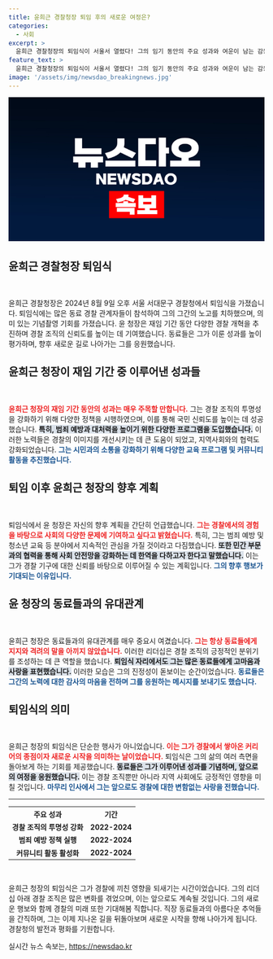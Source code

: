 ```yaml
---
title: 윤희근 경찰청장 퇴임 후의 새로운 여정은?
categories:
  - 사회
excerpt: >
  윤희근 경찰청장의 퇴임식이 서울서 열렸다! 그의 임기 동안의 주요 성과와 여운이 남는 감동의 순간을 함께하다. 클릭해서 상세한 이야기를 만나보세요!
feature_text: >
  윤희근 경찰청장의 퇴임식이 서울서 열렸다! 그의 임기 동안의 주요 성과와 여운이 남는 감동의 순간을 함께하다. 클릭해서 상세한 이야기를 만나보세요!
image: '/assets/img/newsdao_breakingnews.jpg'
---
```


<p><img src="/assets/img/newsdao_breakingnews.jpg" alt="cryptoinkorea 속보" /></p>

<h2 data-ke-size="size26">윤희근 경찰청장 퇴임식</h2>

<p data-ke-size="size16">&nbsp;</p>

<p>윤희근 경찰청장은 2024년 8월 9일 오후 서울 서대문구 경찰청에서 퇴임식을 가졌습니다. 퇴임식에는 많은 동료 경찰 관계자들이 참석하여 그의 그간의 노고를 치하했으며, 의미 있는 기념촬영 기회를 가졌습니다. 윤 청장은 재임 기간 동안 다양한 경찰 개혁을 추진하며 경찰 조직의 신뢰도를 높이는 데 기여했습니다. 동료들은 그가 이룬 성과를 높이 평가하며, 향후 새로운 길로 나아가는 그를 응원했습니다.</p>

<h2 data-ke-size="size26">윤희근 청장이 재임 기간 중 이루어낸 성과들</h2>

<p data-ke-size="size16">&nbsp;</p>

<p><b><span style="color: #ee2323;">윤희근 청장의 재임 기간 동안의 성과는 매우 주목할 만합니다.</span></b> 그는 경찰 조직의 투명성을 강화하기 위해 다양한 정책을 시행하였으며, 이를 통해 국민 신뢰도를 높이는 데 성공했습니다. <b><span style="background-color: #21538527;">특히, 범죄 예방과 대처력을 높이기 위한 다양한 프로그램을 도입했습니다.</span></b> 이러한 노력들은 경찰의 이미지를 개선시키는 데 큰 도움이 되었고, 지역사회와의 협력도 강화되었습니다. <b><span style="color: #1a5490;">그는 시민과의 소통을 강화하기 위해 다양한 교육 프로그램 및 커뮤니티 활동을 추진했습니다.</span></b></p>

<h2 data-ke-size="size26">퇴임 이후 윤희근 청장의 향후 계획</h2>

<p data-ke-size="size16">&nbsp;</p>

<p>퇴임식에서 윤 청장은 자신의 향후 계획을 간단히 언급했습니다. <b><span style="color: #ee2323;">그는 경찰에서의 경험을 바탕으로 사회의 다양한 문제에 기여하고 싶다고 밝혔습니다.</span></b> 특히, 그는 범죄 예방 및 청소년 교육 등 분야에서 지속적인 관심을 가질 것이라고 다짐했습니다. <b><span style="background-color: #21538527;">또한 민간 부문과의 협력을 통해 사회 안전망을 강화하는 데 한역을 다하고자 한다고 말했습니다.</span></b> 이는 그가 경찰 기구에 대한 신뢰를 바탕으로 이루어질 수 있는 계획입니다. <b><span style="color: #1a5490;">그의 향후 행보가 기대되는 이유입니다.</span></b></p>

<h2 data-ke-size="size26">윤 청장의 동료들과의 유대관계</h2>

<p data-ke-size="size16">&nbsp;</p>

<p>윤희근 청장은 동료들과의 유대관계를 매우 중요시 여겼습니다. <b><span style="color: #ee2323;">그는 항상 동료들에게 지지와 격려의 말을 아끼지 않았습니다.</span></b> 이러한 리더십은 경찰 조직의 긍정적인 분위기를 조성하는 데 큰 역할을 했습니다. <b><span style="background-color: #21538527;">퇴임식 자리에서도 그는 많은 동료들에게 고마움과 사랑을 표현했습니다.</span></b> 이러한 모습은 그의 진정성이 돋보이는 순간이었습니다. <b><span style="color: #1a5490;">동료들은 그간의 노력에 대한 감사의 마음을 전하며 그를 응원하는 메시지를 보내기도 했습니다.</span></b></p>

<h2 data-ke-size="size26">퇴임식의 의미</h2>

<p data-ke-size="size16">&nbsp;</p>

<p>윤희근 청장의 퇴임식은 단순한 행사가 아니었습니다. <b><span style="color: #ee2323;">이는 그가 경찰에서 쌓아온 커리어의 종점이자 새로운 시작을 의미하는 날이었습니다.</span></b> 퇴임식은 그의 삶의 여러 측면을 돌아보게 하는 기회를 제공했습니다. <b><span style="background-color: #21538527;">동료들은 그가 이루어낸 성과를 기념하며, 앞으로의 여정을 응원했습니다.</span></b> 이는 경찰 조직뿐만 아니라 지역 사회에도 긍정적인 영향을 미칠 것입니다. <b><span style="color: #1a5490;">마무리 인사에서 그는 앞으로도 경찰에 대한 변함없는 사랑을 전했습니다.</span></b></p>

<hr>

<table>
    <tr>
        <th><b>주요 성과</b></th>
        <th><b>기간</b></th>
    </tr>
    <tr>
        <td style="text-align: center; height: 17px;"><b>경찰 조직의 투명성 강화</b></td>
        <td style="text-align: center; height: 17px;"><b>2022-2024</b></td>
    </tr>
    <tr>
        <td style="text-align: center; height: 17px;"><b>범죄 예방 정책 실행</b></td>
        <td style="text-align: center; height: 17px;"><b>2022-2024</b></td>
    </tr>
    <tr>
        <td style="text-align: center; height: 17px;"><b>커뮤니티 활동 활성화</b></td>
        <td style="text-align: center; height: 17px;"><b>2022-2024</b></td>
    </tr>
</table>

<p data-ke-size="size16">&nbsp;</p>

<p>윤희근 청장의 퇴임식은 그가 경찰에 끼친 영향을 되새기는 시간이었습니다. 그의 리더십 아래 경찰 조직은 많은 변화를 겪었으며, 이는 앞으로도 계속될 것입니다. 그의 새로운 행보와 함께 경찰의 미래 또한 기대해봄 직합니다. 직장 동료들과의 아름다운 추억들을 간직하며, 그는 이제 지나온 길을 뒤돌아보며 새로운 시작을 향해 나아가게 됩니다. 경찰청의 발전과 평화를 기원합니다.</p>
실시간 뉴스 속보는, <a href="https://newsdao.kr" rel="dofollow">https://newsdao.kr</a>


